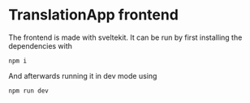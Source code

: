 # TranslationApp frontend

The frontend is made with sveltekit. It can be run by first installing the dependencies with 
```
npm i
```
And afterwards running it in dev mode using
```
npm run dev
```